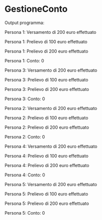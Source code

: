 # GestioneConto
Output programma:

Persona 1: Versamento di 200 euro effettuato

Persona 1: Prelievo di 100 euro effettuato

Persona 1: Prelievo di 200 euro effettuato

Persona 1: Conto: 0

Persona 3: Versamento di 200 euro effettuato

Persona 3: Prelievo di 100 euro effettuato

Persona 3: Prelievo di 200 euro effettuato

Persona 3: Conto: 0

Persona 2: Versamento di 200 euro effettuato

Persona 2: Prelievo di 100 euro effettuato

Persona 2: Prelievo di 200 euro effettuato

Persona 2: Conto: 0

Persona 4: Versamento di 200 euro effettuato

Persona 4: Prelievo di 100 euro effettuato

Persona 4: Prelievo di 200 euro effettuato

Persona 4: Conto: 0

Persona 5: Versamento di 200 euro effettuato

Persona 5: Prelievo di 100 euro effettuato

Persona 5: Prelievo di 200 euro effettuato

Persona 5: Conto: 0
